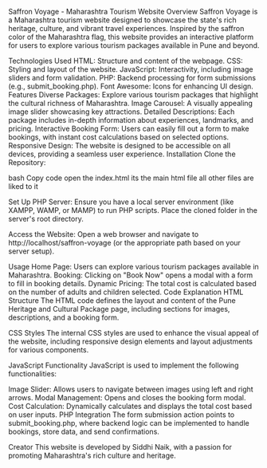 Saffron Voyage - Maharashtra Tourism Website
Overview
Saffron Voyage is a Maharashtra tourism website designed to showcase the state's rich heritage, culture, and vibrant travel experiences. Inspired by the saffron color of the Maharashtra flag, this website provides an interactive platform for users to explore various tourism packages available in Pune and beyond.

Technologies Used
HTML: Structure and content of the webpage.
CSS: Styling and layout of the website.
JavaScript: Interactivity, including image sliders and form validation.
PHP: Backend processing for form submissions (e.g., submit_booking.php).
Font Awesome: Icons for enhancing UI design.
Features
Diverse Packages: Explore various tourism packages that highlight the cultural richness of Maharashtra.
Image Carousel: A visually appealing image slider showcasing key attractions.
Detailed Descriptions: Each package includes in-depth information about experiences, landmarks, and pricing.
Interactive Booking Form: Users can easily fill out a form to make bookings, with instant cost calculations based on selected options.
Responsive Design: The website is designed to be accessible on all devices, providing a seamless user experience.
Installation
Clone the Repository:

bash
Copy code
open the index.html its the main html file all other files are liked to it

Set Up PHP Server: Ensure you have a local server environment (like XAMPP, WAMP, or MAMP) to run PHP scripts. Place the cloned folder in the server's root directory.

Access the Website: Open a web browser and navigate to http://localhost/saffron-voyage (or the appropriate path based on your server setup).

Usage
Home Page: Users can explore various tourism packages available in Maharashtra.
Booking: Clicking on "Book Now" opens a modal with a form to fill in booking details.
Dynamic Pricing: The total cost is calculated based on the number of adults and children selected.
Code Explanation
HTML Structure
The HTML code defines the layout and content of the Pune Heritage and Cultural Package page, including sections for images, descriptions, and a booking form.

CSS Styles
The internal CSS styles are used to enhance the visual appeal of the website, including responsive design elements and layout adjustments for various components.

JavaScript Functionality
JavaScript is used to implement the following functionalities:

Image Slider: Allows users to navigate between images using left and right arrows.
Modal Management: Opens and closes the booking form modal.
Cost Calculation: Dynamically calculates and displays the total cost based on user inputs.
PHP Integration
The form submission action points to submit_booking.php, where backend logic can be implemented to handle bookings, store data, and send confirmations.

Creator
This website is developed by Siddhi Naik, with a passion for promoting Maharashtra's rich culture and heritage.

